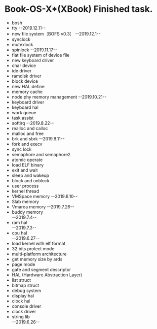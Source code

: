 # Book-OS-X*(XBook) Finished task.

* bosh
* tty
--2019.12.11--
* new file system（BOFS v0.3）
--2019.12.1--
* synclock
* mutexlock
* spinlock
--2019.11.17--
* flat file system of device file
* new keyboard driver
* char device
* ide driver
* ramdisk driver
* block device
* new HAL define
* memory cache
* node phy memory management
--2019.10.21--
* keyboard driver
* keyboard hal
* work queue
* task assist
* softirq
--2019.8.22--
* realloc and calloc
* malloc and free
* brk and sbrk
--2019.8.11--
* fork and execv
* sync lock
* semaphore and semaphore2
* atomic operate
* load ELF binary
* exit and wait
* sleep and wakeup
* block and unblock
* user process
* kernel thread
* VMSpace memory
--2019.8.10--
* Slab memory
* Vmarea memory
--2019.7.26--
* buddy memory  
--2019.7.4--  
* ram hal  
--2019.7.3--  
* cpu hal  
--2019.6.27--  
* load kernel with elf format  
* 32 bits protect mode  
* multi-platform architecture
* get memory size by ards  
* page mode  
* gate and segment descriptor  
* HAL (Hardware Abstraction Layer)  
* list struct  
* bitmap struct  
* debug system  
* display hal  
* clock hal  
* console driver  
* clock driver  
* string lib  
--2019.6.26--  
